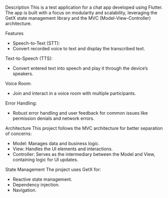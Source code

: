 Description
This is a test application for a chat app developed using Flutter. The app is built with a focus on modularity and scalability, leveraging the GetX state management library and the MVC (Model-View-Controller) architecture.

Features
- Speech-to-Text (STT):
- Convert recorded voice to text and display the transcribed text.

Text-to-Speech (TTS):
- Convert entered text into speech and play it through the device’s speakers.

Voice Room:
- Join and interact in a voice room with multiple participants.

Error Handling:
- Robust error handling and user feedback for common issues like permission denials and network errors.

Architecture
This project follows the MVC architecture for better separation of concerns:
- Model: Manages data and business logic.
- View: Handles the UI elements and interactions.
- Controller: Serves as the intermediary between the Model and View, containing logic for UI updates.

State Management
The project uses GetX for:
- Reactive state management.
- Dependency injection.
- Navigation.

